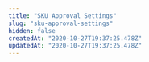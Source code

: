 ```yaml
---
title: "SKU Approval Settings"
slug: "sku-approval-settings"
hidden: false
createdAt: "2020-10-27T19:37:25.478Z"
updatedAt: "2020-10-27T19:37:25.478Z"
---
```

